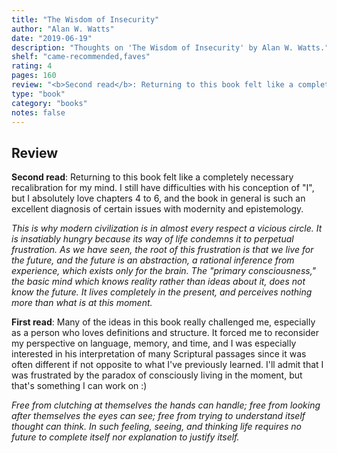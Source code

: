 ```yaml
---
title: "The Wisdom of Insecurity"
author: "Alan W. Watts"
date: "2019-06-19"
description: "Thoughts on 'The Wisdom of Insecurity' by Alan W. Watts."
shelf: "came-recommended,faves"
rating: 4
pages: 160
review: "<b>Second read</b>: Returning to this book felt like a completely necessary recalibration for my mind. I still have difficulties with his conception of 'I', but I absolutely love chapters 4 to 6, and the book in general is such an excellent diagnosis of certain issues with modernity and epistemology. <br/><br/><i>This is why modern civilization is in almost every respect a vicious circle. It is insatiably hungry because its way of life condemns it to perpetual frustration. As we have seen, the root of this frustration is that we live for the future, and the future is an abstraction, a rational inference from experience, which exists only for the brain. The 'primary consciousness,' the basic mind which knows reality rather than ideas about it, does not know the future. It lives completely in the present, and perceives nothing more than what is at this moment.</i><br/><br/><b>First read</b>: Many of the ideas in this book really challenged me, especially as a person who loves definitions and structure. It forced me to reconsider my perspective on language, memory, and time, and I was especially interested in his interpretation of many Scriptural passages since it was often different if not opposite to what I've previously learned. I'll admit that I was frustrated by the paradox of consciously living in the moment, but that's something I can work on :)<br/><br/><i>Free from clutching at themselves the hands can handle; free from looking after themselves the eyes can see; free from trying to understand itself thought can think. In such feeling, seeing, and thinking life requires no future to complete itself nor explanation to justify itself.</i>"
type: "book"
category: "books"
notes: false
---
```


## Review

<b>Second read</b>: Returning to this book felt like a completely necessary recalibration for my mind. I still have difficulties with his conception of "I", but I absolutely love chapters 4 to 6, and the book in general is such an excellent diagnosis of certain issues with modernity and epistemology.

_This is why modern civilization is in almost every respect a vicious circle. It is insatiably hungry because its way of life condemns it to perpetual frustration. As we have seen, the root of this frustration is that we live for the future, and the future is an abstraction, a rational inference from experience, which exists only for the brain. The "primary consciousness," the basic mind which knows reality rather than ideas about it, does not know the future. It lives completely in the present, and perceives nothing more than what is at this moment._

<b>First read</b>: Many of the ideas in this book really challenged me, especially as a person who loves definitions and structure. It forced me to reconsider my perspective on language, memory, and time, and I was especially interested in his interpretation of many Scriptural passages since it was often different if not opposite to what I've previously learned. I'll admit that I was frustrated by the paradox of consciously living in the moment, but that's something I can work on :)

_Free from clutching at themselves the hands can handle; free from looking after themselves the eyes can see; free from trying to understand itself thought can think. In such feeling, seeing, and thinking life requires no future to complete itself nor explanation to justify itself._
